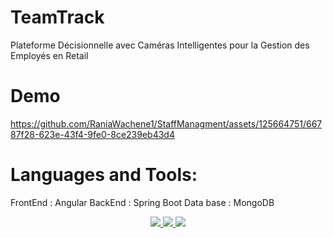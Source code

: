 # TeamTrack
Plateforme Décisionnelle avec Caméras Intelligentes pour la Gestion des Employés en Retail
# Demo


https://github.com/RaniaWachene1/StaffManagment/assets/125664751/66787f28-623e-43f4-9fe0-8ce239eb43d4
# Languages and Tools:
FrontEnd : Angular
BackEnd : Spring Boot
Data base : MongoDB
<p align="center">
  <a href="https://skillicons.dev">
    <img src="https://skillicons.dev/icons?i=angular" />
  </a>
  <a href="https://skillicons.dev">
    <img src="https://skillicons.dev/icons?i=spring" />
  </a>
   <a href="https://skillicons.dev">
    <img src="https://skillicons.dev/icons?i=mongodb" />
  </a>
</p>




